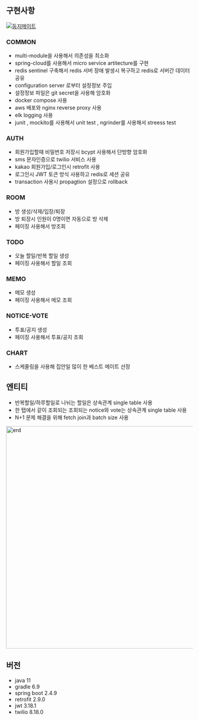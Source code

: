 ## 구현사항
[![둥지메이트](http://img.youtube.com/vi/6M-7nF22ruM/0.jpg)](https://youtu.be/6M-7nF22ruM?t=0s)
### COMMON
* multi-module을 사용해서 의존성을 최소화
* spring-cloud를  사용해서 micro service artitecture를 구현
* redis sentinel 구축해서 redis 서버 장애 발생시 복구하고 redis로 서버간 데이터 공유
* configuration server 로부터 설정정보 주입
* 설정정보 파일은 git secret을 사용해 암호화
* docker compose 사용
* aws 배포와 nginx reverse proxy 사용
* elk logging 사용
* junit , mockito를 사용해서 unit test , ngrinder를 사용해서 streess test
### AUTH
* 회원가입할때 비밀번호 저장시 bcypt 사용해서 단방향 암호화
* sms 문자인증으로 twilio 서비스 사용
* kakao 회원가입/로그인시 retrofit 사용
* 로그인시 JWT 토큰 방식 사용하고 redis로 세션 공유
* transaction 사용시 propagtion 설정으로 rollback 
### ROOM
* 방 생성/삭제/입장/퇴장
* 방 퇴장시 인원이 0명이면 자동으로 방 삭제
* 페이징 사용해서 방조회
### TODO
* 오늘 할일/반복 할일 생성
* 페이징 사용해서 할일 조회
### MEMO
* 메모 생성
* 페이징 사용해서 메모 조회
### NOTICE-VOTE
* 투표/공지 생성
* 페이징 사용해서 투표/공지 조회
### CHART
* 스케줄링을 사용해 집안일 많이 한 베스트 메이트 선정


## 엔티티 
* 반복할일/하루할일로 나뉘는 할일은 상속관계 single table 사용
* 한 탭에서 같이 조회되는 조회되는 notice와 vote는 상속관계 single table 사용
* N+1 문제 해결을 위해 fetch join과 batch size 사용

<img width="598" alt="erd" src="https://user-images.githubusercontent.com/41245313/137633409-a5c5785b-0d10-47a8-b818-f39c817ce974.png">

## 버전
* java 11
* gradle 6.9
* spring boot 2.4.9
* retrofit 2.9.0
* jwt 3.18.1
* twilio 8.18.0


